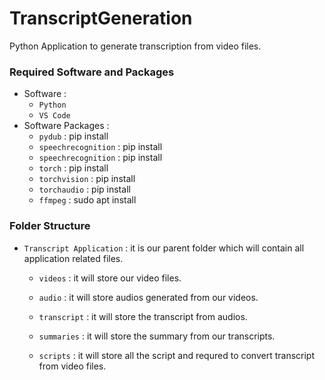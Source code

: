 # TranscriptGeneration  

Python Application to generate transcription from video files.  

### Required Software and Packages

- Software :  
    - `Python`  
    - `VS Code`
- Software Packages :  
    - `pydub` : pip install  
    - `speechrecognition` : pip install  
    - `speechrecognition` : pip install  
    - `torch` : pip install  
    - `torchvision` : pip install  
    - `torchaudio` : pip install
    - `ffmpeg` : sudo apt install  

### Folder Structure  

- `Transcript Application` : it is our parent folder which will contain all application related files.

    - `videos` : it will store our video files.  

    - `audio` : it will store audios generated from our videos.  

    - `transcript` : it will store the transcript from audios.  

    - `summaries` : it will store the summary from our transcripts.  

    - `scripts` : it will store all the script and requred to convert transcript from video files.  

